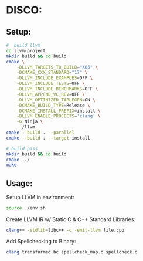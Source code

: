 # DISCO:


## Setup:
```bash
#  build llvm
cd llvm-project
mkdir build && cd build
cmake \
    -DLLVM_TARGETS_TO_BUILD="X86" \
    -DCMAKE_CXX_STANDARD="17" \
    -DLLVM_INCLUDE_EXAMPLES=OFF \
    -DLLVM_INCLUDE_TESTS=OFF \
    -DLLVM_INCLUDE_BENCHMARKS=OFF \
    -DLLVM_APPEND_VC_REV=OFF \
    -DLLVM_OPTIMIZED_TABLEGEN=ON \
    -DCMAKE_BUILD_TYPE=Release \
    -DCMAKE_INSTALL_PREFIX=install \
    -DLLVM_ENABLE_PROJECTS='clang' \
    -G Ninja \
    ../llvm
cmake --build . --parallel
cmake --build . --target install

# build pass
mkdir build && cd build
cmake ../
make
```

## Usage:
Setup LLVM in environment:
```bash
source ./env.sh
```
Create LLVM IR w/ Static C & C++ Standard Libraries:
```bash
clang++ -stdlib=libc++ -c -emit-llvm file.cpp
```
Add Spellchecking to Binary: 
```bash
clang transformed.bc spellcheck_map.c spellcheck.c
```